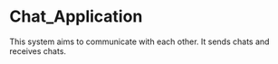 # Chat_Application
This system aims to communicate with each other. It sends chats and receives chats.
